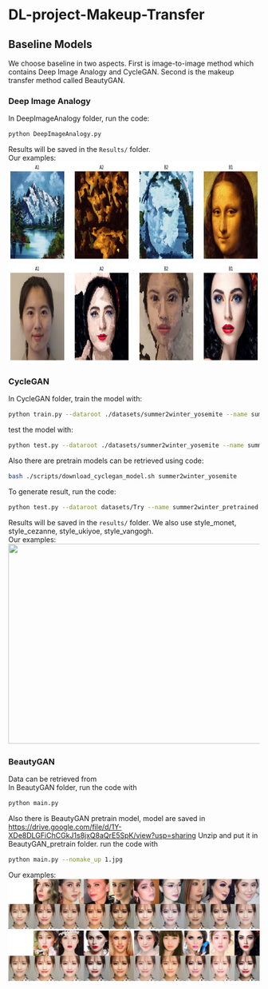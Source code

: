 # DL-project-Makeup-Transfer
## Baseline Models

We choose baseline in two aspects. First is image-to-image method which contains Deep Image Analogy and CycleGAN. Second is the makeup transfer method called BeautyGAN.

### Deep Image Analogy
In DeepImageAnalogy folder, run the code:
```bash
python DeepImageAnalogy.py
```
Results will be saved in the `Results/` folder.  
Our examples:  
<img src="DIA1.png" width="800" height="200" align="bottom" />
<img src="DIA2.png" width="800" height="200" align="bottom" />

### CycleGAN   
In CycleGAN folder, train the model with:
```bash
python train.py --dataroot ./datasets/summer2winter_yosemite --name summer2winter_yosemite_cyclegan --model cycle_gan
``` 
test the model with:
```bash
python test.py --dataroot ./datasets/summer2winter_yosemite --name summer2winter_yosemite_cyclegan --model cycle_gan
```   
Also there are pretrain models can be retrieved using code:
```bash
bash ./scripts/download_cyclegan_model.sh summer2winter_yosemite
``` 
To generate result, run the code:
```bash
python test.py --dataroot datasets/Try --name summer2winter_pretrained --model test --no_dropout
```
Results will be saved in the `results/` folder. We also use style_monet, style_cezanne, style_ukiyoe, style_vangogh.  
Our examples:  
<img src="CycleGAN.png" width="600" height="400" align="bottom" />

### BeautyGAN
Data can be retrieved from   
In BeautyGAN folder, run the code with
```bash
python main.py
``` 
Also there is BeautyGAN pretrain model, model are saved in https://drive.google.com/file/d/1Y-XDe8DLGFiChCGkJ1s8jxQ8aQrE5SpK/view?usp=sharing
Unzip and put it in BeautyGAN_pretrain folder.
run the code with 
```bash
python main.py --nomake_up 1.jpg
```
Our examples:  
![](BGAN1.jpg)
![](BGAN2.jpg)
